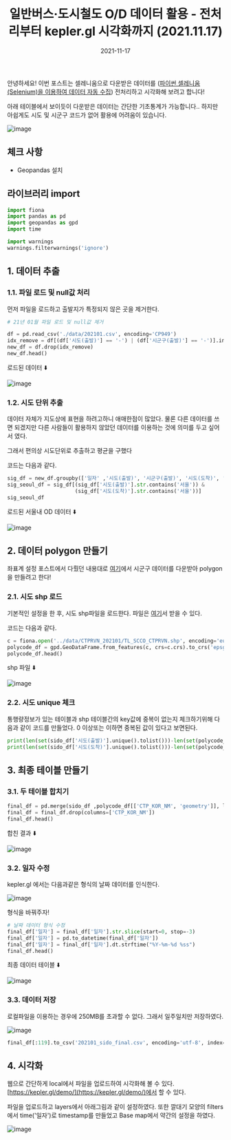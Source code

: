 ﻿---
title: "일반버스·도시철도 O/D 데이터 활용 - 전처리부터 kepler.gl 시각화까지 (2021.11.17)"
excerpt: "안녕하세요!  이번 포스트는 셀레니움으로 다운받은 데이터를 전처리하고 시각화해 보려고 합니다!"

categories:
  - Blog
tags:
  - [kepler.gl, python, visualization]

toc: true
toc_sticky: true

date: 2021-11-17
last_modified_at: 2021-11-17
---

안녕하세요! 이번 포스트는 셀레니움으로 다운받은 데이터를 ([파이썬 셀레니움(Selenium)을 이용하여 데이터 자동 수집](https://github.com/everlast0430/cityBusRailOD-python-selenium/blob/main/202101.csv)) 전처리하고 시각화해 보려고 합니다!

아래 테이블에서 보이듯이 다운받은 데이터는 간단한 기초통계가 가능합니다.. 하지만 아쉽게도 시도 및 시군구 코드가 없어 활용에 어려움이 있습니다.

![image](https://user-images.githubusercontent.com/43924464/141873219-8a5f89d8-1e11-45a7-85d0-1e09edeb8210.png)

## 체크 사항

- Geopandas 설치

## 라이브러리 import

```python
import fiona
import pandas as pd
import geopandas as gpd
import time

import warnings
warnings.filterwarnings('ignore')
```

## 1. 데이터 추출

### 1.1. 파일 로드 및 null값 처리

먼저 파일을 로드하고 출발지가 특정되지 않은 곳을 제거한다.

```python
# 21년 01월 파일 로드 및 null값 제거

df = pd.read_csv('./data/202101.csv', encoding='CP949')
idx_remove = df[(df['시도(출발)'] == '-') | (df['시군구(출발)'] == '-')].index
new_df = df.drop(idx_remove)
new_df.head()
```

로드된 데이터 ⬇️

![image](https://user-images.githubusercontent.com/43924464/141878247-56780021-bf75-4eca-80c6-7e0ccad68f6a.png)

### 1.2. 시도 단위 추출

데이터 자체가 지도상에 표현을 하려고하니 애매한점이 많았다. 물론 다른 데이터를 쓰면 되겠지만 다른 사람들이 활용하지 않았던 데이터를 이용하는 것에 의미를 두고 싶어서 였다.

그래서 편의상 시도단위로 추출하고 평균을 구했다

코드는 다음과 같다.

```python
sig_df = new_df.groupby(['일자' ,'시도(출발)', '시군구(출발)', '시도(도착)', '시군구(도착)'], as_index=False).mean()
sig_seoul_df = sig_df[(sig_df['시도(출발)'].str.contains('서울')) &
                      (sig_df['시도(도착)'].str.contains('서울'))]
sig_seoul_df
```

로드된 서울내 OD 데이터 ⬇️

![image](https://user-images.githubusercontent.com/43924464/142096638-82c2bb68-4e0f-42ea-a428-c9593deca86f.png)

## 2. 데이터 polygon 만들기

좌표계 설정 포스트에서 다뤘던 내용대로 [여기](http://www.gisdeveloper.co.kr/?p=2332)에서 시군구 데이터를 다운받아 polygon을 만들려고 한다!

### 2.1. 시도 shp 로드

기본적인 설정을 한 후, 시도 shp파일을 로드한다. 파일은 [여기](http://www.gisdeveloper.co.kr/?p=2332)서 받을 수 있다.

코드는 다음과 같다.

```python
c = fiona.open('../data/CTPRVN_202101/TL_SCCO_CTPRVN.shp', encoding='euc-kr')
polycode_df = gpd.GeoDataFrame.from_features(c, crs=c.crs).to_crs('epsg:4326')
polycode_df.head()
```

shp 파일 ⬇️

![image](https://user-images.githubusercontent.com/43924464/141880410-ae7028ac-3605-49a0-8d05-17bce673adad.png)

### 2.2. 시도 unique 체크

통행량정보가 있는 테이블과 shp 테이블간의 key값에 중복이 없는지 체크하기위해 다음과 같이 코드를 만들었다. 0 이상또는 이하면 중복된 값이 있다고 보면된다.

```python
print(len(set(sido_df['시도(출발)'].unique().tolist()))-len(set(polycode_df['CTP_KOR_NM'].unique().tolist())))
print(len(set(sido_df['시도(도착)'].unique().tolist()))-len(set(polycode_df['CTP_KOR_NM'].unique().tolist())))
```

## 3. 최종 테이블 만들기

### 3.1. 두 테이블 합치기

```python
final_df = pd.merge(sido_df ,polycode_df[['CTP_KOR_NM', 'geometry']], left_on='시도(출발)', right_on='CTP_KOR_NM', how='left')
final_df = final_df.drop(columns=['CTP_KOR_NM'])
final_df.head()
```

합친 결과 ⬇️

![image](https://user-images.githubusercontent.com/43924464/142098702-8802df33-42d0-4b1d-9ffd-aaea3346fd0c.png)

### 3.2. 일자 수정

kepler.gl 에서는 다음과같은 형식의 날짜 데이터를 인식한다.

![image](https://user-images.githubusercontent.com/43924464/141870912-7dc88d33-fa8c-4a1d-908d-a49a01467b85.png)

형식을 바꿔주자!

```python
# 날짜 데이터 형식 수정
final_df['일자'] = final_df['일자'].str.slice(start=0, stop=-3)
final_df['일자'] = pd.to_datetime(final_df['일자'])
final_df['일자'] = final_df['일자'].dt.strftime("%Y-%m-%d %ss")
final_df.head()
```

최종 데이터 테이블 ⬇️

![image](https://user-images.githubusercontent.com/43924464/142100300-8b7dae6c-0f91-4f28-a41c-2a025ddac509.png)

### 3.3. 데이터 저장

로컬파일을 이용하는 경우에 250MB를 초과할 수 없다. 그래서 일주일치만 저장하였다.

![image](https://user-images.githubusercontent.com/43924464/142123039-781b034d-e5ec-4cc9-856f-c1261249e921.png)

```python
final_df[:119].to_csv('202101_sido_final.csv', encoding='utf-8', index=False)
```

## 4. 시각화

웹으로 간단하게 local에서 파일을 업로드하여 시각화해 볼 수 있다. [https://kepler.gl/demo/](https://kepler.gl/demo/)에서 할 수 있다.

파일을 업로드하고 layers에서 아래그림과 같이 설정하였다.
또한 깔대기 모양의 filters에서 time('일자')로 timestamp를 만들었고 Base map에서 약간의 설정을 하였다.

![image](https://user-images.githubusercontent.com/43924464/142110286-1f3f8999-4554-48f0-a424-46d0c93b32dd.png)
